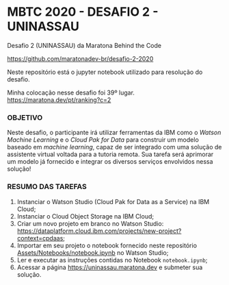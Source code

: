 # MBTC 2020 - DESAFIO 2 - UNINASSAU
Desafio 2 (UNINASSAU) da Maratona Behind the Code 

https://github.com/maratonadev-br/desafio-2-2020

Neste repositório está o jupyter notebook utilizado para resolução do desafio.

Minha colocação nesse desafio foi 39º lugar. https://maratona.dev/pt/ranking?c=2

### OBJETIVO

Neste desafio, o participante irá utilizar ferramentas da IBM como o *Watson Machine Learning* e o *Cloud Pak for Data* para construir um modelo baseado em *machine learning*, capaz de ser integrado com uma solução de assistente virtual voltada para a tutoria remota. Sua tarefa será aprimorar um modelo já fornecido e integrar os diversos serviços envolvidos nessa solução!

### RESUMO DAS TAREFAS

1. Instanciar o Watson Studio (Cloud Pak for Data as a Service) na IBM Cloud;
2. Instanciar o Cloud Object Storage na IBM Cloud;
3. Criar um novo projeto em branco no Watson Studio: https://dataplatform.cloud.ibm.com/projects/new-project?context=cpdaas;
4. Importar em seu projeto o notebook fornecido neste repositório [Assets/Notebooks/notebook.ipynb](./Assets/Notebooks/notebook.ipynb) no Watson Studio;
5. Ler e executar as instruções contidas no Notebook ``notebook.ipynb``;
6. Acessar a página https://uninassau.maratona.dev e submeter sua solução.
